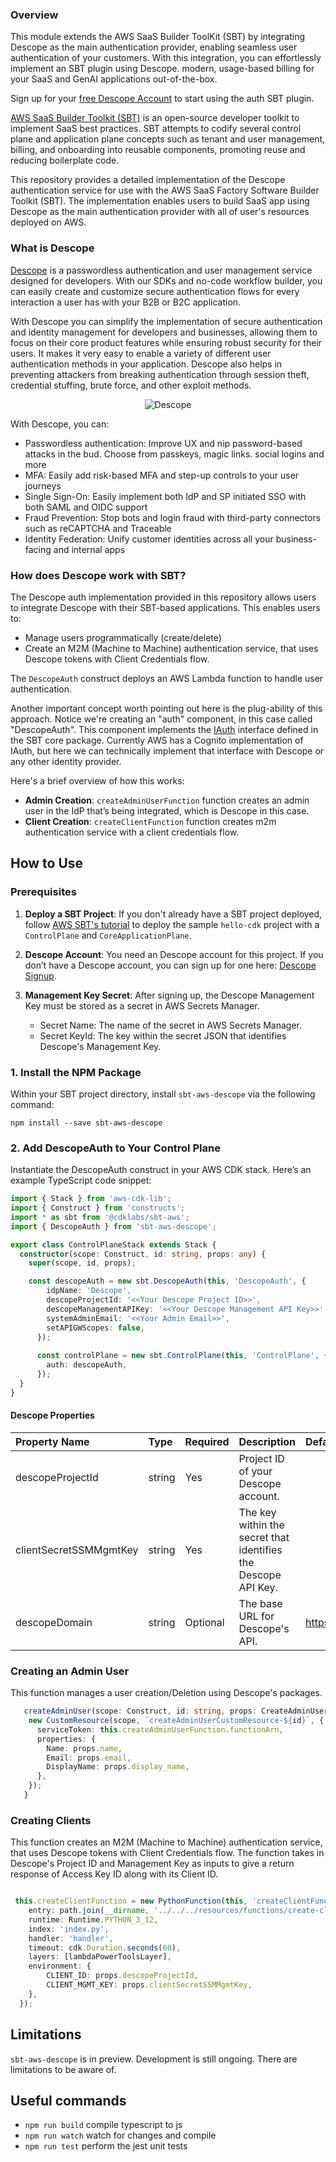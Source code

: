 ### Overview

This module extends the AWS SaaS Builder ToolKit (SBT) by integrating Descope as the main authentication provider, enabling seamless user authentication of your customers. With this integration, you can effortlessly implement an SBT plugin using Descope. modern, usage-based billing for your SaaS and GenAI applications out-of-the-box.

Sign up for your [free Descope Account](https://www.descope.com/sign-up) to start using the auth SBT plugin.

[AWS SaaS Builder Toolkit (SBT)](https://github.com/awslabs/sbt-aws) is an open-source developer toolkit to implement SaaS best practices. SBT attempts to codify several control plane and application plane concepts such as tenant and user management, billing, and onboarding into reusable components, promoting reuse and reducing boilerplate code.


This repository provides a detailed implementation of the Descope authentication service for use with the AWS SaaS Factory Software Builder Toolkit (SBT). The implementation enables users to build SaaS app using Descope as the main authentication provider with all of user's resources deployed on AWS. 


### What is Descope

[Descope](https://docs.descope.com/) is a passwordless authentication and user management service designed for developers. With our SDKs and no-code workflow builder, you can easily create and customize secure authentication flows for every interaction a user has with your B2B or B2C application.

With Descope you can simplify the implementation of secure authentication and identity management for developers and businesses, allowing them to focus on their core product features while ensuring robust security for their users. It makes it very easy to enable a variety of different user authentication methods in your application. Descope also helps in preventing attackers from breaking authentication through session theft, credential stuffing, brute force, and other exploit methods.

<p align="center">
  <img src="images/descopelogo.png" alt="Descope" style="max-width: 100%; height: auto;">
</p>

With Descope, you can:
- Passwordless authentication: Improve UX and nip password-based attacks in the bud. Choose from passkeys, magic links. social logins and more
- MFA: Easily add risk-based MFA and step-up controls to your user journeys
- Single Sign-On: Easily implement both IdP and SP initiated SSO with both SAML and OIDC support
- Fraud Prevention: Stop bots and login fraud with third-party connectors such as reCAPTCHA and Traceable
- Identity Federation: Unify customer identities across all your business-facing and internal apps

### How does Descope work with SBT?

The Descope auth implementation provided in this repository allows users to integrate Descope with their SBT-based applications. 
This enables users to:
- Manage users programmatically (create/delete)
- Create an M2M (Machine to Machine) authentication service, that uses Descope tokens with Client Credentials flow.

The `DescopeAuth` construct deploys an AWS Lambda function to handle user authentication. 

Another important concept worth pointing out here is the plug-ability of this approach. Notice we're creating an "auth" component, in this case called "DescopeAuth". This component implements the [IAuth](https://github.com/awslabs/sbt-aws/blob/main/API.md#iauth-) interface defined in the SBT core package. Currently AWS has a Cognito implementation of IAuth, but here we can technically implement that interface with Descope or any other identity provider.

Here's a brief overview of how this works:

- **Admin Creation**: `createAdminUserFunction` function creates an admin user in the IdP that’s being integrated, which is Descope in this case.
- **Client Creation**: `createClientFunction` function creates m2m authentication service with a client credentials flow.




## How to Use

### Prerequisites

1. **Deploy a SBT Project**: If you don't already have a SBT project deployed, follow [AWS SBT's tutorial](https://github.com/awslabs/sbt-aws/tree/main/docs/public) to deploy the sample `hello-cdk` project with a `ControlPlane` and `CoreApplicationPlane`.
2. **Descope Account**: You need an Descope account for this project. If you don’t have a Descope account, you can sign up for one here: [Descope Signup](https://www.descope.com/sign-up).
3. **Management Key Secret**: After signing up, the Descope Management Key must be stored as a secret in AWS Secrets Manager.
   
   - Secret Name: The name of the secret in AWS Secrets Manager.
   - Secret KeyId: The key within the secret JSON that identifies Descope's Management Key.


   
### 1. Install the NPM Package

Within your SBT project directory, install `sbt-aws-descope` via the following command:

```shell
npm install --save sbt-aws-descope
```

### 2. Add DescopeAuth to Your Control Plane
Instantiate the DescopeAuth construct in your AWS CDK stack. Here’s an example TypeScript code snippet:

```typescript
import { Stack } from 'aws-cdk-lib';
import { Construct } from 'constructs';
import * as sbt from '@cdklabs/sbt-aws';
import { DescopeAuth } from 'sbt-aws-descope';

export class ControlPlaneStack extends Stack {
  constructor(scope: Construct, id: string, props: any) {
    super(scope, id, props);

    const descopeAuth = new sbt.DescopeAuth(this, 'DescopeAuth', {
        idpName: 'Descope',
        descopeProjectId: '<<Your Descope Project ID>>',
        descopeManagementAPIKey: '<<Your Descope Management API Key>>'
        systemAdminEmail: '<<Your Admin Email>>', 
        setAPIGWScopes: false,
      });
  
      const controlPlane = new sbt.ControlPlane(this, 'ControlPlane', {
        auth: descopeAuth,
      });
  }
}
```

#### Descope Properties

| Property Name | Type | Required | Description                                                     | Default Value |
|:-------------|:-----|:---------|:----------------------------------------------------------------|:--------------|
| descopeProjectId | string | Yes      | Project ID of your Descope account.                     |  |
| clientSecretSSMMgmtKey | string | Yes      | The key within the secret that identifies the Descope API Key. |  |
| descopeDomain | string | Optional | The base URL for Descope's API.                                | https://api.descope.com |




### Creating an Admin User

This function manages a user creation/Deletion using Descope's packages. 

```typescript
   createAdminUser(scope: Construct, id: string, props: CreateAdminUserProps) {
    new CustomResource(scope, `createAdminUserCustomResource-${id}`, {
      serviceToken: this.createAdminUserFunction.functionArn,
      properties: {
        Name: props.name,
        Email: props.email,
        DisplayName: props.display_name,
      },
    });
   }

```
### Creating Clients

This function creates an M2M (Machine to Machine) authentication service, that uses Descope tokens with Client Credentials flow.
The function takes in Descope's Project ID and Management Key as inputs to give a return response of Access Key ID along with its Client ID.

```typescript

 this.createClientFunction = new PythonFunction(this, 'createClientFunction', {
    entry: path.join(__dirname, '../../../resources/functions/create-client'),
    runtime: Runtime.PYTHON_3_12,
    index: 'index.py',
    handler: 'handler',
    timeout: cdk.Duration.seconds(60),
    layers: [lambdaPowerToolsLayer],
    environment: {
        CLIENT_ID: props.descopeProjectId,
        CLIENT_MGMT_KEY: props.clientSecretSSMMgmtKey,
    },
  });

  ```


## Limitations
`sbt-aws-descope` is in preview. Development is still ongoing. There are limitations to be aware of.

## Useful commands

* `npm run build`   compile typescript to js
* `npm run watch`   watch for changes and compile
* `npm run test`    perform the jest unit tests



